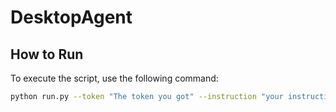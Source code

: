 # DesktopAgent


## How to Run

To execute the script, use the following command:

```sh
python run.py --token "The token you got" --instruction "your instruction"

